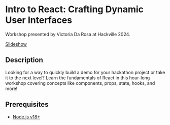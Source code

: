# Intro to React: Crafting Dynamic User Interfaces

Workshop presented by Victoria Da Rosa at Hackville 2024.

[Slideshow](https://docs.google.com/presentation/d/e/2PACX-1vRNPChAoot-VJRkXHWNyCrdvlwGhnjsEFsCEslzc5SNh0WEDn5Q598grXUJzsN0YToYNNpshaAhlErG/pub?start=false&loop=false&delayms=3000)

## Description

Looking for a way to quickly build a demo for your hackathon project or take it to the next level? Learn the fundamentals of React in this hour-long workshop covering concepts like components, props, state, hooks, and more!

## Prerequisites

* [Node.js v18+](https://nodejs.org/en)
